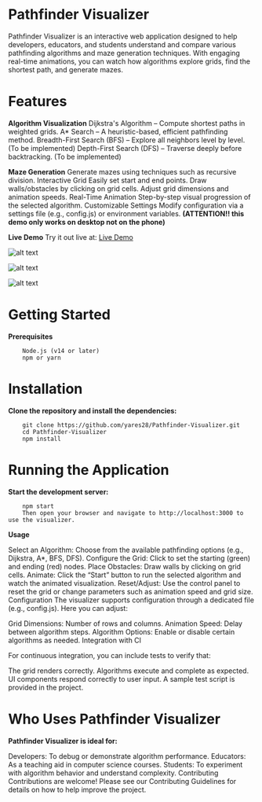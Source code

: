 # Pathfinder Visualizer


Pathfinder Visualizer is an interactive web application designed to help developers, educators, and students understand and compare various pathfinding algorithms and maze generation techniques. With engaging real-time animations, you can watch how algorithms explore grids, find the shortest path, and generate mazes.


# Features

**Algorithm Visualization**
Dijkstra's Algorithm – Compute shortest paths in weighted grids.
A* Search – A heuristic-based, efficient pathfinding method.
Breadth-First Search (BFS) – Explore all neighbors level by level. (To be implemented)
Depth-First Search (DFS) – Traverse deeply before backtracking. (To be implemented)

**Maze Generation**
Generate mazes using techniques such as recursive division.
Interactive Grid
Easily set start and end points.
Draw walls/obstacles by clicking on grid cells.
Adjust grid dimensions and animation speeds.
Real-Time Animation
Step-by-step visual progression of the selected algorithm.
Customizable Settings
Modify configuration via a settings file (e.g., config.js) or environment variables.
**(ATTENTION!! this demo only works on desktop not on the phone)**

**Live Demo**
Try it out live at: [Live Demo](https://pathfinder-visualizer-iota.vercel.app/)

![alt text](https://github.com/user-attachments/assets/03c05fd4-8bae-41ed-9a24-1286e24f9127)

![alt text](https://github.com/user-attachments/assets/2038dbe3-93ce-40f6-acbf-47ef89c8bb35)

![alt text](https://github.com/user-attachments/assets/db003658-a8b5-4364-aeb2-d3aa8e338572)


# Getting Started

**Prerequisites**

        Node.js (v14 or later)
        npm or yarn

# Installation

**Clone the repository and install the dependencies:**

        git clone https://github.com/yares28/Pathfinder-Visualizer.git
        cd Pathfinder-Visualizer
        npm install

# Running the Application

**Start the development server:**

        npm start
        Then open your browser and navigate to http://localhost:3000 to use the visualizer.

**Usage**

Select an Algorithm: Choose from the available pathfinding options (e.g., Dijkstra, A*, BFS, DFS).
Configure the Grid: Click to set the starting (green) and ending (red) nodes.
Place Obstacles: Draw walls by clicking on grid cells.
Animate: Click the “Start” button to run the selected algorithm and watch the animated visualization.
Reset/Adjust: Use the control panel to reset the grid or change parameters such as animation speed and grid size.
Configuration
The visualizer supports configuration through a dedicated file (e.g., config.js). Here you can adjust:

Grid Dimensions: Number of rows and columns.
Animation Speed: Delay between algorithm steps.
Algorithm Options: Enable or disable certain algorithms as needed.
Integration with CI

For continuous integration, you can include tests to verify that:

The grid renders correctly.
Algorithms execute and complete as expected.
UI components respond correctly to user input.
A sample test script is provided in the project.

# Who Uses Pathfinder Visualizer

**Pathfinder Visualizer is ideal for:**

Developers: To debug or demonstrate algorithm performance.
Educators: As a teaching aid in computer science courses.
Students: To experiment with algorithm behavior and understand complexity.
Contributing
Contributions are welcome! Please see our Contributing Guidelines for details on how to help improve the project.

